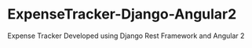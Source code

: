 # ExpenseTracker-Django-Angular2
Expense Tracker Developed using Django Rest Framework and Angular 2
